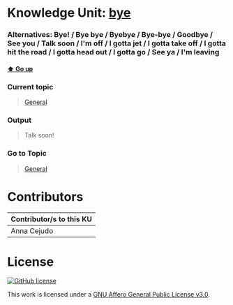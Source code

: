# Knowledge Unit: [bye](../../knowledge_units/general/bye.md)
### Alternatives:   Bye!   /  Bye bye   /  Byebye   /  Bye-bye   /  Goodbye   /  See you   /  Talk soon   /  I&#039;m off   /  I gotta jet   /  I gotta take off   /  I gotta hit the road   /  I gotta head out   /  I gotta go   /  See ya   /  I&#039;m leaving 
#### [:arrow_up: Go up](../../topics/general.md)
### Current topic
> [General](../../topics/general.md)
### Output
> Talk soon!
### Go to Topic
> [General](../../topics/general.md)


# Contributors

| Contributor/s to this KU |
| - | 
| Anna Cejudo |

# License
[![GitHub license](https://img.shields.io/github/license/inbrainz/cerebro)](https://github.com/inbrainz/cerebro/blob/master/LICENSE)

This work is licensed under a [GNU Affero General Public License v3.0](https://www.gnu.org/licenses/agpl-3.0.txt).
